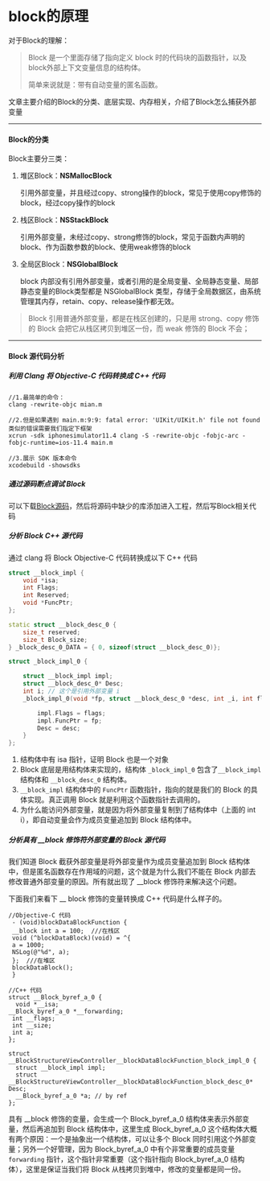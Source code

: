 # block的原理

对于Block的理解：

> Block 是一个里面存储了指向定义 block 时的代码块的函数指针，以及block外部上下文变量信息的结构体。
>
> 简单来说就是：带有自动变量的匿名函数。

文章主要介绍的Block的分类、底层实现、内存相关，介绍了Block怎么捕获外部变量

-----

#### Block的分类

Block主要分三类：

1. 堆区Block：**NSMallocBlock**

   引用外部变量，并且经过copy、strong操作的block，常见于使用copy修饰的block，经过copy操作的block

2. 栈区Block：**NSStackBlock**

   引用外部变量，未经过copy、strong修饰的block，常见于函数内声明的block、作为函数参数的block、使用weak修饰的block

3. 全局区Block：**NSGlobalBlock**

   block 内部没有引用外部变量，或者引用的是全局变量、全局静态变量、局部静态变量的Block类型都是 NSGlobalBlock 类型，存储于全局数据区，由系统管理其内存，retain、copy、release操作都无效。

> Block 引用普通外部变量，都是在栈区创建的，只是用 strong、copy 修饰的 Block 会把它从栈区拷贝到堆区一份，而 weak 修饰的 Block 不会；

----

#### Block 源代码分析

##### 利用 Clang 将 Objective-C 代码转换成 C++ 代码

```shell
//1.最简单的命令：
clang -rewrite-objc mian.m

//2.但是如果遇到 main.m:9:9: fatal error: 'UIKit/UIKit.h' file not found 类似的错误需要我们指定下框架
xcrun -sdk iphonesimulator11.4 clang -S -rewrite-objc -fobjc-arc -fobjc-runtime=ios-11.4 main.m

//3.展示 SDK 版本命令
xcodebuild -showsdks
```

##### 通过源码断点调试 Block

可以下载[Block源码](https://opensource.apple.com/source/libclosure/libclosure-65/)，然后将源码中缺少的库添加进入工程，然后写Block相关代码

##### 分析 Block C++ 源代码

通过 clang 将 Block Objective-C 代码转换成以下 C++ 代码

```c++
struct __block_impl {
    void *isa;
    int Flags;
    int Reserved;
    void *FuncPtr;
};

static struct __block_desc_0 {
    size_t reserved;
    size_t Block_size;
} _block_desc_0_DATA = { 0, sizeof(struct __block_desc_0)};

struct _block_impl_0 {

    struct __block_impl impl;
    struct __block_desc_0* Desc;
    int i; // 这个是引用外部变量 i
    _block_impl_0(void *fp, struct __block_desc_0 *desc, int _i, int flags=0) :i(_i){

        impl.Flags = flags;
        impl.FuncPtr = fp;
        Desc = desc;
    }
};
```

1. 结构体中有 isa 指针，证明 Block 也是一个对象
2. Block 底层是用结构体来实现的，结构体 `_block_impl_0` 包含了`__block_impl` 结构体和 `__block_desc_0` 结构体。
3. `__block_impl` 结构体中的 `FuncPtr` 函数指针，指向的就是我们的 Block 的具体实现。真正调用 Block 就是利用这个函数指针去调用的。
4. 为什么能访问外部变量，就是因为将外部变量复制到了结构体中（上面的 int i），即自动变量会作为成员变量追加到 Block 结构体中。

##### 分析具有 __block 修饰符外部变量的 Block 源代码

我们知道 Block 截获外部变量是将外部变量作为成员变量追加到 Block 结构体中，但是匿名函数存在作用域的问题，这个就是为什么我们不能在 Block 内部去修改普通外部变量的原因。所有就出现了 __block 修饰符来解决这个问题。

下面我们来看下 __ block 修饰的变量转换成 C++ 代码是什么样子的。

```
//Objective-C 代码
 - (void)blockDataBlockFunction {
 __block int a = 100;  ///在栈区
 void (^blockDataBlock)(void) = ^{
 a = 1000;
 NSLog(@"%d", a);
 };  ///在堆区
 blockDataBlock();
 }

//C++ 代码
struct __Block_byref_a_0 {
  void *__isa;
__Block_byref_a_0 *__forwarding;
 int __flags;
 int __size;
 int a;
};

struct __BlockStructureViewController__blockDataBlockFunction_block_impl_0 {
  struct __block_impl impl;
  struct __BlockStructureViewController__blockDataBlockFunction_block_desc_0* Desc;
  __Block_byref_a_0 *a; // by ref
};
```

具有 __block 修饰的变量，会生成一个 Block_byref_a_0 结构体来表示外部变量，然后再追加到 Block 结构体中，这里生成 Block_byref_a_0 这个结构体大概有两个原因：一个是抽象出一个结构体，可以让多个 Block 同时引用这个外部变量；另外一个好管理，因为 Block_byref_a_0 中有个非常重要的成员变量 `forwarding` 指针，这个指针非常重要（这个指针指向 Block_byref_a_0 结构体），这里是保证当我们将 Block 从栈拷贝到堆中，修改的变量都是同一份。